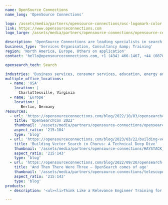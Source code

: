 ```yaml
---
name: OpenSource Connections
name_long: 'OpenSource Connections'

logo: /assets/media/partners/opensource-connections/osc-logomark-color.png
link: https://www.opensourceconnections.com
logo_large: /assets/media/partners/opensource-connections/opensource-connections-logo.png

description: 'OpenSource Connections are leading specialists in search relevance, focused on open source technologies including OpenSearch. We help your tune your search engine to deliver the right results to delight your users. We wrote the Manning book Relevant Search, host the Haystack search conference and run Relevance Slack, a 3500-person community.'
business_type: 'Services Organisation, Consultancy &amp; Training'
region: 'North America, Europe, Others on application'
contact: 'hello@opensourceconnections.com, +1 (434) 466-1467, +44 (08700) 118334'

opensearch_tech: Search

industries: 'Business services, consumer services, education, energy and utilities, financial services, healthcare, media and entertainment, public sector, non-profit, retail, software and technology'
multiple_office_locations:
  - name: 'USA'
    location: |
      Charlottesville, Virginia
  - name: 'Europe'
    location: |
       Berlin, Germany
resources:
  - url: 'https://opensourceconnections.com/blog/2022/10/03/opensearchcon-2022/'
    title: 'OpenSearchCon 2022'
    thumbnail: '/assets/media/partners/opensource-connections/opensearchcon-2022.jpg'
    aspect_ratio: '215∶104'
    type: 'blog'
  - url: 'https://opensourceconnections.com/blog/2023/03/22/building-vector-search-in-chorus-a-technical-deep-dive/'
    title: 'Building Vector Search in Chorus: A Technical Deep Dive'
    thumbnail: '/assets/media/partners/opensource-connections/HAYSTACK_www-69.jpg'
    aspect_ratio: '215∶143'
    type: 'blog'
  - url: 'https://opensourceconnections.com/blog/2022/09/20/opensearch-comes-of-age/'
    title: 'And Then There Were Three – OpenSearch comes of age'
    thumbnail: '/assets/media/partners/opensource-connections/telescope.png'
    aspect_ratio: '215∶143'
    type: 'blog'
products:
  - description: '<ul><li>Think Like a Relevance Engineer Training for OpenSearch</li><li>OpenSearch consulting on search relevance</li><li>Free Quepid tool for search tuning is compatible with OpenSearch</li></ul>'

---
```

